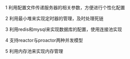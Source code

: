 
1 利用配置文件传递服务器的相关参数，方便进行个性化配置

2 利用最小堆来实现定时器的管理，及时处理死链

3 利用redis和mysql来实现数据库的配置，使用连接池实现

4 支持reactor与proactor两种并发模型

5 利用内存池来实现内存管理


